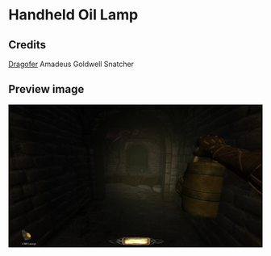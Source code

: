 # Handheld Oil Lamp

## Credits
[Dragofer](https://forums.thedarkmod.com/index.php?/topic/17084-dragofers-stuff/)
Amadeus
Goldwell
Snatcher

## Preview image
![alt text](PlayerLamp.jpg "lamp")